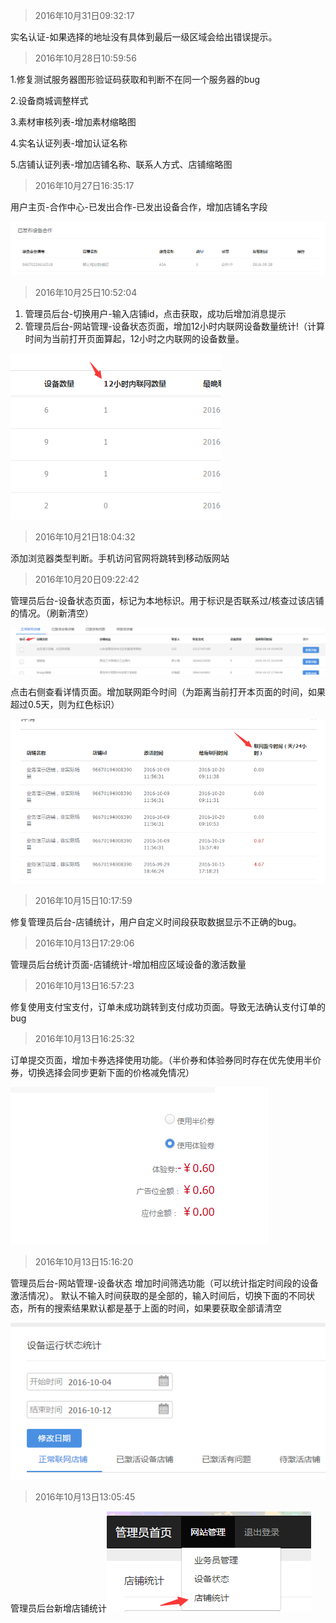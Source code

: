 > 2016年10月31日09:32:17
  
 实名认证-如果选择的地址没有具体到最后一级区域会给出错误提示。

> 2016年10月28日10:59:56

 1.修复测试服务器图形验证码获取和判断不在同一个服务器的bug

 2.设备商城调整样式
 
 3.素材审核列表-增加素材缩略图

 4.实名认证列表-增加认证名称

 5.店铺认证列表-增加店铺名称、联系人方式、店铺缩略图


> 2016年10月27日16:35:17

 用户主页-合作中心-已发出合作-已发出设备合作，增加店铺名字段


![](/assets/QQ截图20161027163559.png)


> 2016年10月25日10:52:04

 1. 管理员后台-切换用户-输入店铺id，点击获取，成功后增加消息提示
 2. 管理员后台-网站管理-设备状态页面，增加12小时内联网设备数量统计!（计算时间为当前打开页面算起，12小时之内联网的设备数量。    

![](/assets/QQ截图20161025111207.png)


> 2016年10月21日18:04:32

 添加浏览器类型判断。手机访问官网将跳转到移动版网站

>2016年10月20日09:22:42

  管理员后台-设备状态页面，标记为本地标识。用于标识是否联系过/核查过该店铺的情况。（刷新清空）


   ![](/assets/QQ截图20161020092351.png)

   点击右侧查看详情页面。增加联网距今时间（为距离当前打开本页面的时间，如果超过0.5天，则为红色标识）


   ![](/assets/QQ截图20161020092523.png)


> 2016年10月15日10:17:59

  修复管理员后台-店铺统计，用户自定义时间段获取数据显示不正确的bug。


> 2016年10月13日17:29:06

  管理员后台统计页面-店铺统计-增加相应区域设备的激活数量

> 2016年10月13日16:57:23

 修复使用支付宝支付，订单未成功跳转到支付成功页面。导致无法确认支付订单的bug

> 2016年10月13日16:25:32

  订单提交页面，增加卡券选择使用功能。（半价券和体验券同时存在优先使用半价券，切换选择会同步更新下面的价格减免情况）


![](/assets/12.png)

> 2016年10月13日15:16:20

管理员后台-网站管理-设备状态 增加时间筛选功能（可以统计指定时间段的设备激活情况）。 默认不输入时间获取的是全部的，输入时间后，切换下面的不同状态，所有的搜索结果默认都是基于上面的时间，如果要获取全部请清空


 ![](/assets/QQ截图20161013151725.png)

> 2016年10月13日13:05:45

管理员后台新增店铺统计![](/assets/QQ截图20161013130350.png)